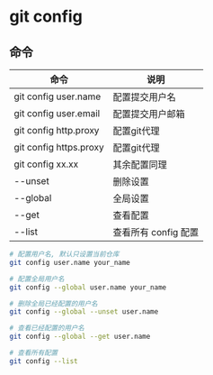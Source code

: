 # git config


## 命令

命令 | 说明
---  | ---
git config user.name | 配置提交用户名
git config user.email | 配置提交用户邮箱
git config http.proxy | 配置git代理
git config https.proxy | 配置git代理
git config xx.xx | 其余配置同理
--unset | 删除设置
--global | 全局设置
--get | 查看配置
--list | 查看所有 config 配置


```bash
# 配置用户名, 默认只设置当前仓库
git config user.name your_name

# 配置全局用户名
git config --global user.name your_name

# 删除全局已经配置的用户名
git config --global --unset user.name

# 查看已经配置的用户名
git config --global --get user.name

# 查看所有配置
git config --list
```
